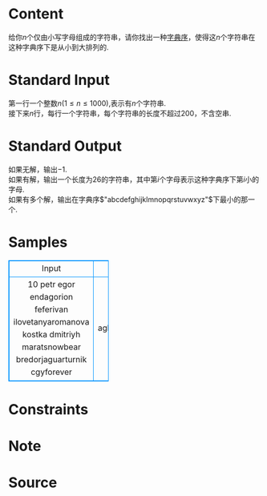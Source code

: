 
# Content

给你$n$个仅由小写字母组成的字符串，请你找出一种[字典序](http://baike.baidu.com/link?url=hQh_mlLd0HTterU5YUtG5hFcUFasfGCizmTQ4erRgDK-bjQGzwp2kYzzCc9QiUuaXwnWzTOZ0PtYdYC65j_YA6cuFXC6q8DATSIkbZS9OI8IklqLsvuTTKJrXGdj8c41)，使得这$n$个字符串在这种字典序下是从小到大排列的.

# Standard Input

第一行一个整数$n\left (1 \leq n \leq 1000  \right )$,表示有$n$个字符串.   
接下来$n$行，每行一个字符串，每个字符串的长度不超过$200$，不含空串.

# Standard Output

如果无解，输出$-1$.    
如果有解，输出一个长度为$26$的字符串，其中第$i$个字母表示这种字典序下第$i$小的字母.     
如果有多个解，输出在字典序$"abcdefghijklmnopqrstuvwxyz"$下最小的那一个.

# Samples

<style>
        table,table tr th, table tr td { border:1px solid #0094ff; }
        table { width: 200px; min-height: 25px; line-height: 25px; text-align: center; border-collapse: collapse;}   
    </style>
<table>
	<tr>
		<td>Input</td>
		<td>Output</td>
	</tr>
<tr><td>10
petr
egor
endagorion
feferivan
ilovetanyaromanova
kostka
dmitriyh
maratsnowbear
bredorjaguarturnik
cgyforever</td><td>aghjlnopefikdmbcqrstuvwxyz</td></tr></table>


# Constraints



# Note



# Source


